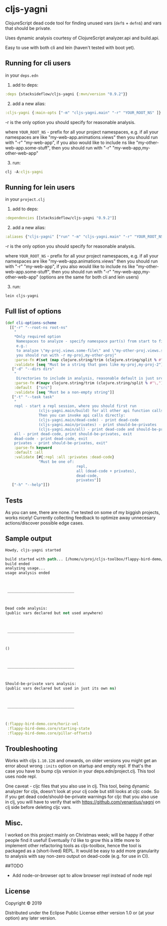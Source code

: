 # cljs-yagni

ClojureScript dead code tool for finding unused vars (`def`s + `defn`s) and vars that should be private.

Uses dynamic analysis courtesy of ClojureScript analyzer.api and build.api.

Easy to use with both cli and lein (haven't tested with boot yet).

## Running for cli users

in your `deps.edn`

1) add to deps:

``` clojure
:deps {stacksideflow/cljs-yagni {:mvn/version "0.9.2"}}

```


2) add a new alias:

``` clojure
:cljs-yagni {:main-opts ["-m" "cljs-yagni.main" "-r" "YOUR_ROOT_NS" ]}

```

-r is the only option you should specify for reasonable analysis.

where `YOUR_ROOT_NS` - prefix for all your project namespaces, e.g. if all your namespaces
are like "my-web-app.animations.views" then you should run with "-r" "my-web-app", if you also
would like to include ns like "my-other-web-app.some-stuff", then you should run with
"-r" "my-web-app,my-other-web-app"

3) run: 

``` clojure
clj -A:cljs-yagni

```

## Running for lein users

in your `project.clj`

1) add to deps:

``` clojure
:dependencies [[stacksideflow/cljs-yagni "0.9.2"]]

```

2) add a new alias:

``` clojure
:aliases {"cljs-yagni" ["run" "-m" "cljs-yagni.main" "-r" "YOUR_ROOT_NS"]}

```

-r is the only option you should specify for reasonable analysis.

where `YOUR_ROOT_NS` - prefix for all your project namespaces, e.g. if all your namespaces 
are like "my-web-app.animations.views" then you should run with "-r" "my-web-app", if you also
would like to include ns like "my-other-web-app.some-stuff", then you should run with
"-r" "my-web-app,my-other-web-app"
(options are the same for both cli and lein users)

3) run: 

``` clojure
lein cljs-yagni

```

## Full list of options

``` clojure
(def cli-options-scheme
  [["-r" "--root-ns root-ns"
    "
    *Only required option
     Namespaces to analyze - specify namespace part(s) from start to first dot
     e.g.:
     to analyze \"my-proj.views.some-file\" and \"my-other-proj.views.some-file\"
     you should run with -r my-proj,my-other-proj"
    :parse-fn #(set (map clojure.string/trim (clojure.string/split % #"\,")))
    :validate [seq "Must be a string that goes like my-proj,my-proj-2"]]
   ["-d" "--dirs dirs"
    "
     Directories to include in analysis, reasonable default is just src "
    :parse-fn #(mapv clojure.string/trim (clojure.string/split % #"\,"))
    :default  ["src"]
    :validate [seq "Must be a non-empty string"]]
   ["-t" "--task task"
    "
    repl - start a repl session, where you should first run
               (cljs-yagni.main/build) for all other api function calls to work.
               Then you can invoke api calls directly:
               (cljs-yagni.main/dead-code) - print dead-code
               (cljs-yagni.main/privates) - print should-be-privates
               (cljs-yagni.main/all) - print dead-code and should-be-privates 
    all - print dead-code, print should-be-privates, exit
    dead-code - print dead-code, exit
    privates - print should-be-privates, exit"
    :parse-fn keyword
    :default :all
    :validate [#{:repl :all :privates :dead-code}
               "Must be one of:
                                repl,
                                all (dead-code + privates),
                                dead-code,
                                privates"]]
   ["-h" "--help"]])

```
## Tests

As you can see, there are none. I've tested on some of my biggish projects, works nicely!
Currently collecting feedback to optimize away unnecesary actions/discover possible edge cases.

## Sample output


``` clojure
Howdy, cljs-yagni started

build started with path... [/home/v/proj/cljs-toolbox/flappy-bird-demo/src]
build ended
analyzing usage...
usage analysis ended



 ______________________________ 



Dead code analysis:
(public vars declared but not used anywhere)



 ______________________________ 



()



 ______________________________ 



Should-be-private vars analysis:
(public vars declared but used in just its own ns)



 ______________________________ 



(:flappy-bird-demo.core/horiz-vel
 :flappy-bird-demo.core/starting-state
 :flappy-bird-demo.core/pillar-offsets)


```

## Troubleshooting

Works with cljs `1.10.126` and onwards, on older versions you might get an 
error about wrong `:inits` option on startup and empty repl. If that's the case you have to
bump cljs version in your deps.edn/project.clj.
This tool uses node repl.

One caveat - cljc files that you also use in clj. This tool, being dynamic analyzer for cljs,
doesn't look at your clj code but still looks at cljc code. So if you get dead
code/should-be-private warnings for cljc that you also use in clj, you will have to verify
that with https://github.com/venantius/yagni on clj side before deleting cljc vars.

## Misc.

I worked on this project mainly on Christmas week; will be happy if other people 
find it useful! Eventually I'd like to grow this a little more to implement other
refactoring tools as cljs-toolbox, hence the tool is packaged as a (short-lived) REPL. It would be easy to
add more granularity to analysis with say non-zero output on dead-code (e.g. for use in CI).

##TODO

- Add node-or-browser opt to allow browser repl instead of node repl

## License

Copyright © 2019

Distributed under the Eclipse Public License either version 1.0 or (at
your option) any later version.
